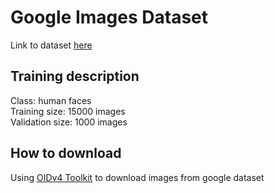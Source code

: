 # Google Images Dataset  
Link to dataset [here](https://opensource.google/projects/open-images-dataset)  
## Training description  
Class: human faces  
Training size: 15000 images  
Validation size: 1000 images  
## How to download  
Using [OIDv4 Toolkit](https://github.com/EscVM/OIDv4_ToolKit) to download images from google dataset  
